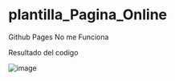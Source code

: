 # plantilla_Pagina_Online

Github Pages No me Funciona

Resultado del codigo 

![image](https://user-images.githubusercontent.com/103093132/214960273-bda7051c-2909-46f1-a123-19a48beb29e9.png)

